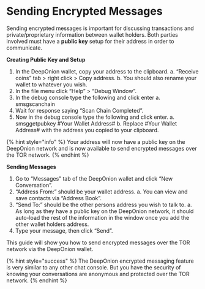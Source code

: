 # Sending Encrypted Messages

Sending encrypted messages is important for discussing transactions and private/proprietary information between wallet holders. Both parties involved must have a **public key** setup for their address in order to communicate.

**Creating Public Key and Setup**

1. In the DeepOnion wallet, copy your address to the clipboard. a. “Receive coins” tab &gt; right click &gt; Copy address. b. You should also rename your wallet to whatever you wish.
2. In the file menu click “Help” &gt; “Debug Window”.
3. In the debug console type the following and click enter a. smsgscanchain
4. Wait for response saying “Scan Chain Completed”.
5. Now in the debug console type the following and click enter. a. smsggetpubkey \#Your Wallet Address\# b. Replace \#Your Wallet Address\# with the address you copied to your clipboard.

{% hint style="info" %}
Your address will now have a public key on the DeepOnion network and is now available to send encrypted messages over the TOR network.
{% endhint %}

**Sending Messages**

1. Go to “Messages” tab of the DeepOnion wallet and click “New Conversation”.
2. “Address From:” should be your wallet address. a. You can view and save contacts via “Address Book”.
3. “Send To:” should be the other persons address you wish to talk to. a. As long as they have a public key on the DeepOnion network, it should auto-load the rest of the information in the window once you add the other wallet holders address.
4. Type your message, then click “Send”.

This guide will show you how to send encrypted messages over the TOR network via the DeepOnion wallet.

{% hint style="success" %}
The DeepOnion encrypted messaging feature is very similar to any other chat console. But you have the security of knowing your conversations are anonymous and protected over the TOR network.
{% endhint %}

